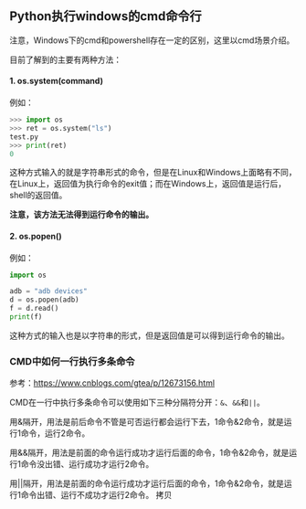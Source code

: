 ## Python执行windows的cmd命令行

注意，Windows下的cmd和powershell存在一定的区别，这里以cmd场景介绍。

目前了解到的主要有两种方法：

#### 1. os.system(command)

例如：

```python
>>> import os
>>> ret = os.system("ls")
test.py
>>> print(ret)
0
```

这种方式输入的就是字符串形式的命令，但是在Linux和Windows上面略有不同，在Linux上，返回值为执行命令的exit值；而在Windows上，返回值是运行后，shell的返回值。

**注意，该方法无法得到运行命令的输出。**



#### 2. os.popen()

例如：

```python
import os

adb = "adb devices"
d = os.popen(adb)
f = d.read()
print(f)
```

这种方式的输入也是以字符串的形式，但是返回值是可以得到运行命令的输出。



### CMD中如何一行执行多条命令

参考：https://www.cnblogs.com/gtea/p/12673156.html

CMD在一行中执行多条命令可以使用如下三种分隔符分开：`&`、`&&`和`||`。

用&隔开，用法是前后命令不管是可否运行都会运行下去，1命令&2命令，就是运行1命令，运行2命令。

用&&隔开，用法是前面的命令运行成功才运行后面的命令，1命令&2命令，就是运行1命令没出错、运行成功才运行2命令。

用||隔开，用法是前面的命令运行成功才运行后面的命令，1命令&2命令，就是运行1命令出错、运行不成功才运行2命令。
拷贝